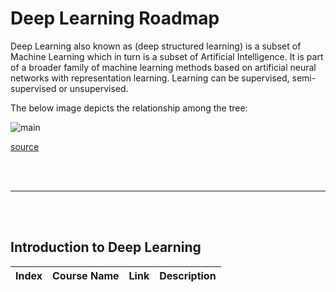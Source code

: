 # Deep Learning Roadmap

Deep Learning also known as (deep structured learning) is a subset of Machine Learning which in turn is a subset of Artificial Intelligence.  It is part of a broader family of machine learning methods based on artificial neural networks with representation learning. Learning can be supervised, semi-supervised or unsupervised.

The below image depicts the relationship among the tree:

<img align="center" src="https://github.com/66daysofdata/Resources/blob/main/assets/ml-dl-ai.png" alt="main">

[source](https://en.wikipedia.org/wiki/Deep_learning#/media/File:AI-ML-DL.svg)


<br><br>

---

<br><br>

## Introduction to Deep Learning

| Index | Course Name | Link | Description |
| ------ | -------------------- | ---- | ------------ |
